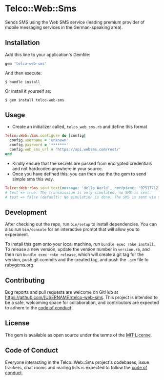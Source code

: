 # Telco::Web::Sms

Sends SMS using the Web SMS service (leading premium provider of mobile messaging services in the German-speaking area).

## Installation

Add this line to your application's Gemfile:

```ruby
gem 'telco-web-sms'
```

And then execute:

    $ bundle install

Or install it yourself as:

    $ gem install telco-web-sms

## Usage

- Create an initializer called, `telco_web_sms.rb` and define this format
```ruby
Telco::Web::Sms.configure do |config|
  config.username = 'unknown'
  config.password = '*******'
  config.web_sms_url = 'https://api.websms.com/rest/'
end
```
- Kindly ensure that the secrets are passed from encrypted credentials and not hardcoded anywhere in your source.
- Once you have defined this, you can then use the the gem to send simple sms this way.
```ruby
Telco::Web::Sms.send_text(message: 'Hello World', recipient: '97517712345', test: true)
# test => true: The transmission is only simulated, no SMS is sent.
# test => false (default): No simulation is done. The SMS is sent via the SMS Gateway.
```

## Development

After checking out the repo, run `bin/setup` to install dependencies. You can also run `bin/console` for an interactive prompt that will allow you to experiment.

To install this gem onto your local machine, run `bundle exec rake install`. To release a new version, update the version number in `version.rb`, and then run `bundle exec rake release`, which will create a git tag for the version, push git commits and the created tag, and push the `.gem` file to [rubygems.org](https://rubygems.org).

## Contributing

Bug reports and pull requests are welcome on GitHub at https://github.com/[USERNAME]/telco-web-sms. This project is intended to be a safe, welcoming space for collaboration, and contributors are expected to adhere to the [code of conduct](https://github.com/[USERNAME]/telco-web-sms/blob/master/CODE_OF_CONDUCT.md).

## License

The gem is available as open source under the terms of the [MIT License](https://opensource.org/licenses/MIT).

## Code of Conduct

Everyone interacting in the Telco::Web::Sms project's codebases, issue trackers, chat rooms and mailing lists is expected to follow the [code of conduct](https://github.com/[USERNAME]/telco-web-sms/blob/master/CODE_OF_CONDUCT.md).

